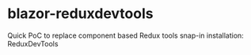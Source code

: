 # blazor-reduxdevtools
Quick PoC to replace component based Redux tools snap-in installation: ReduxDevTools
